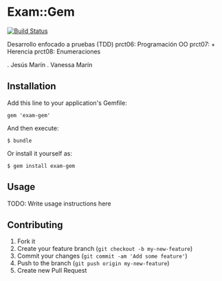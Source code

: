 # Exam::Gem

[![Build Status](https://travis-ci.org/alu0100502114/prct08.svg)](https://travis-ci.org/alu0100502114/prct08)

Desarrollo enfocado a pruebas (TDD)
prct06: Programación OO
prct07: + Herencia
prct08: Enumeraciones

. Jesús Marín
. Vanessa Marín

## Installation

Add this line to your application's Gemfile:

    gem 'exam-gem'

And then execute:

    $ bundle

Or install it yourself as:

    $ gem install exam-gem

## Usage

TODO: Write usage instructions here

## Contributing

1. Fork it
2. Create your feature branch (`git checkout -b my-new-feature`)
3. Commit your changes (`git commit -am 'Add some feature'`)
4. Push to the branch (`git push origin my-new-feature`)
5. Create new Pull Request
